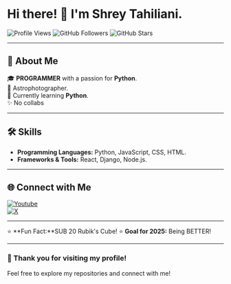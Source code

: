 # Hi there! 👋 I'm Shrey Tahiliani.

![Profile Views](https://komarev.com/ghpvc/?username=your-username&style=flat-square&color=blue) 
![GitHub Followers](https://img.shields.io/github/followers/your-username?style=social)
![GitHub Stars](https://img.shields.io/github/stars/your-username?style=social)

---

## 🚀 About Me
🎓 **PROGRAMMER** with a passion for **Python**.  
🌌 Astrophotographer.  
🌱 Currently learning **Python**.  
✨ No collabs

---

## 🛠️ Skills
- **Programming Languages:** Python, JavaScript, CSS, HTML.
- **Frameworks & Tools:** React, Django, Node.js.

---

## 🌐 Connect with Me
[![Youtube](https://img.shields.io/badge/LinkedIn-Connect-blue)](https:/youtube.com/@shrey_tahil)  
[![X](https://img.shields.io/badge/Twitter-Follow-blue)](https://x.com/shreytahiliani)  

---

⭐️ **Fun Fact:**SUB 20 Rubik's Cube! 
⭐️ **Goal for 2025:** Being BETTER!

---

### 🌟 Thank you for visiting my profile!  
Feel free to explore my repositories and connect with me!


<!---
ShreyTahiliani/ShreyTahiliani is a ✨ special ✨ repository because its `README.md` (this file) appears on your GitHub profile.
You can click the Preview link to take a look at your changes.
--->
